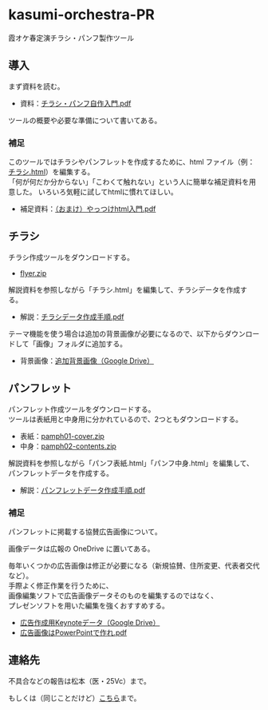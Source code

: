 # kasumi-orchestra-PR

霞オケ春定演チラシ・パンフ製作ツール

## 導入

まず資料を読む。

- 資料：[チラシ・パンフ自作入門.pdf](https://github.com/metasta/kasumi-orchestra-PR/raw/release/PDF/%E3%83%81%E3%83%A9%E3%82%B7%E3%83%BB%E3%83%8F%E3%82%9A%E3%83%B3%E3%83%95%E8%87%AA%E4%BD%9C%E5%85%A5%E9%96%80.pdf) 

ツールの概要や必要な準備について書いてある。

### 補足

このツールではチラシやパンフレットを作成するために、html ファイル（例：[チラシ.html](https://github.com/metasta/kasumi-orchestra-PR/blob/flyer/%E3%83%81%E3%83%A9%E3%82%B7.html)）を編集する。  
「何が何だか分からない」「こわくて触れない」という人に簡単な補足資料を用意した。 
いろいろ気軽に試してhtmlに慣れてほしい。

- 補足資料：[（おまけ）やっつけhtml入門.pdf](https://github.com/metasta/kasumi-orchestra-PR/raw/release/PDF/%E3%82%84%E3%81%A3%E3%81%A4%E3%81%91html%E5%85%A5%E9%96%80.pdf)

## チラシ

チラシ作成ツールをダウンロードする。

- [flyer.zip](https://github.com/metasta/kasumi-orchestra-PR/archive/flyer.zip) 

解説資料を参照しながら「チラシ.html」を編集して、チラシデータを作成する。

- 解説：[チラシデータ作成手順.pdf](https://github.com/metasta/kasumi-orchestra-PR/raw/release/PDF/%E3%83%81%E3%83%A9%E3%82%B7%E3%83%86%E3%82%99%E3%83%BC%E3%82%BF%E4%BD%9C%E6%88%90%E6%89%8B%E9%A0%86.pdf)

テーマ機能を使う場合は追加の背景画像が必要になるので、以下からダウンロードして「画像」フォルダに追加する。

- 背景画像：[追加背景画像（Google Drive）](https://drive.google.com/drive/folders/0B7_ldbzvJDqCV3VSMVotTnNJcXM)

## パンフレット

パンフレット作成ツールをダウンロードする。  
ツールは表紙用と中身用に分かれているので、2つともダウンロードする。

- 表紙：[pamph01-cover.zip](https://github.com/metasta/kasumi-orchestra-PR/archive/pamph01-cover.zip)
- 中身：[pamph02-contents.zip](https://github.com/metasta/kasumi-orchestra-PR/archive/pamph02-contents.zip)

解説資料を参照しながら「パンフ表紙.html」「パンフ中身.html」を編集して、パンフレットデータを作成する。

- 解説：[パンフレットデータ作成手順.pdf](https://github.com/metasta/kasumi-orchestra-PR/raw/release/PDF/%E3%83%8F%E3%82%9A%E3%83%B3%E3%83%95%E3%83%AC%E3%83%83%E3%83%88%E3%83%86%E3%82%99%E3%83%BC%E3%82%BF%E4%BD%9C%E6%88%90%E6%89%8B%E9%A0%86.pdf)

### 補足

パンフレットに掲載する協賛広告画像について。

画像データは広報の OneDrive に置いてある。

毎年いくつかの広告画像は修正が必要になる（新規協賛、住所変更、代表者交代など）。  
手際よく修正作業を行うために、  
画像編集ソフトで広告画像データそのものを編集するのではなく、  
プレゼンソフトを用いた編集を強くおすすめする。

- [広告作成用Keynoteデータ（Google Drive）](https://drive.google.com/open?id=0B7_ldbzvJDqCakFidC0wMGxPV3M)
- [広告画像はPowerPointで作れ.pdf](https://github.com/metasta/kasumi-orchestra-PR/raw/release/PDF/%E5%BA%83%E5%91%8A%E7%94%BB%E5%83%8F%E3%81%AFPowerPoint%E3%81%A6%E3%82%99%E4%BD%9C%E3%82%8C.pdf)

## 連絡先

不具合などの報告は松本（医・25Vc）まで。

もしくは（同じことだけど）[こちら](https://github.com/metasta/kasumi-orchestra-PR/issues/new)まで。
